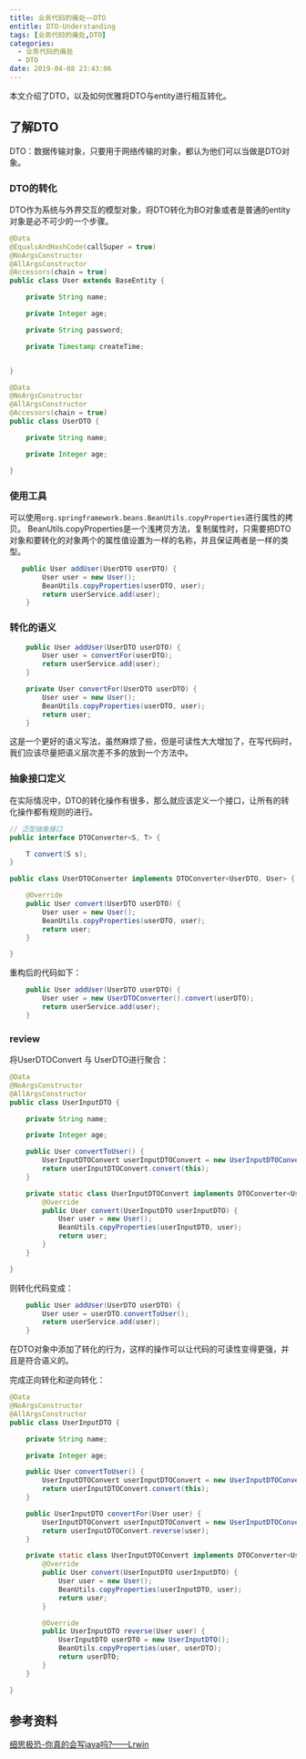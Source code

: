 ```yaml
---
title: 业务代码的痛处——DTO
entitle: DTO-Understanding
tags: [业务代码的痛处,DTO]
categories:
  - 业务代码的痛处
  - DTO
date: 2019-04-08 23:43:06
---
```


本文介绍了DTO，以及如何优雅将DTO与entity进行相互转化。

<!--more-->

## 了解DTO

DTO：数据传输对象，只要用于网络传输的对象，都认为他们可以当做是DTO对象。
### DTO的转化

DTO作为系统与外界交互的模型对象，将DTO转化为BO对象或者是普通的entity对象是必不可少的一个步骤。

```java
@Data
@EqualsAndHashCode(callSuper = true)
@NoArgsConstructor
@AllArgsConstructor
@Accessors(chain = true)
public class User extends BaseEntity {

    private String name;

    private Integer age;

    private String password;

    private Timestamp createTime;


}
```

```java
@Data
@NoArgsConstructor
@AllArgsConstructor
@Accessors(chain = true)
public class UserDTO {

    private String name;

    private Integer age;

}
```
### 使用工具

可以使用`org.springframework.beans.BeanUtils.copyProperties`进行属性的拷贝。
BeanUtils.copyProperties是一个浅拷贝方法，复制属性时，只需要把DTO对象和要转化的对象两个的属性值设置为一样的名称，并且保证两者是一样的类型。

```java
   public User addUser(UserDTO userDTO) {
        User user = new User();
        BeanUtils.copyProperties(userDTO, user);
        return userService.add(user);
    }
```

### 转化的语义

```java
    public User addUser(UserDTO userDTO) {
        User user = convertFor(userDTO);
        return userService.add(user);
    }

    private User convertFor(UserDTO userDTO) {
        User user = new User();
        BeanUtils.copyProperties(userDTO, user);
        return user;
    }
```

这是一个更好的语义写法，虽然麻烦了些，但是可读性大大增加了，在写代码时，我们应该尽量把语义层次差不多的放到一个方法中。

### 抽象接口定义

在实际情况中，DTO的转化操作有很多，那么就应该定义一个接口，让所有的转化操作都有规则的进行。

```java
// 泛型抽象接口
public interface DTOConverter<S, T> {

    T convert(S s);
}

```

```java
public class UserDTOConverter implements DTOConverter<UserDTO, User> {

    @Override
    public User convert(UserDTO userDTO) {
        User user = new User();
        BeanUtils.copyProperties(userDTO, user);
        return user;
    }

}

```

重构后的代码如下：

```java
    public User addUser(UserDTO userDTO) {
        User user = new UserDTOConverter().convert(userDTO);
        return userService.add(user);
    }
```
### review

将UserDTOConvert 与 UserDTO进行聚合：

```java
@Data
@NoArgsConstructor
@AllArgsConstructor
public class UserInputDTO {

    private String name;

    private Integer age;

    public User convertToUser() {
        UserInputDTOConvert userInputDTOConvert = new UserInputDTOConvert();
        return userInputDTOConvert.convert(this);
    }

    private static class UserInputDTOConvert implements DTOConverter<UserInputDTO, User> {
        @Override
        public User convert(UserInputDTO userInputDTO) {
            User user = new User();
            BeanUtils.copyProperties(userInputDTO, user);
            return user;
        }
    }

}
```

则转化代码变成：

```java
    public User addUser(UserDTO userDTO) {
        User user = userDTO.convertToUser();
        return userService.add(user);
    }
```

在DTO对象中添加了转化的行为，这样的操作可以让代码的可读性变得更强，并且是符合语义的。

完成正向转化和逆向转化：

```java
@Data
@NoArgsConstructor
@AllArgsConstructor
public class UserInputDTO {

    private String name;

    private Integer age;

    public User convertToUser() {
        UserInputDTOConvert userInputDTOConvert = new UserInputDTOConvert();
        return userInputDTOConvert.convert(this);
    }

    public UserInputDTO convertFor(User user) {
        UserInputDTOConvert userInputDTOConvert = new UserInputDTOConvert();
        return userInputDTOConvert.reverse(user);
    }

    private static class UserInputDTOConvert implements DTOConverter<UserInputDTO, User> {
        @Override
        public User convert(UserInputDTO userInputDTO) {
            User user = new User();
            BeanUtils.copyProperties(userInputDTO, user);
            return user;
        }

        @Override
        public UserInputDTO reverse(User user) {
            UserInputDTO userDTO = new UserInputDTO();
            BeanUtils.copyProperties(user, userDTO);
            return userDTO;
        }
    }

}
```

## 参考资料
[细思极恐-你真的会写java吗?——Lrwin](http://lrwinx.github.io/2017/03/04/%E7%BB%86%E6%80%9D%E6%9E%81%E6%81%90-%E4%BD%A0%E7%9C%9F%E7%9A%84%E4%BC%9A%E5%86%99java%E5%90%97/ "细思极恐-你真的会写java吗?")
